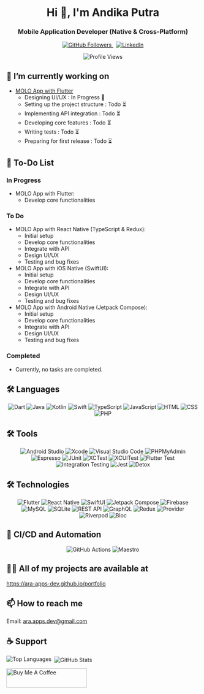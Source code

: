 <h1 align="center">Hi 👋, I'm Andika Putra</h1>
<h3 align="center">Mobile Application Developer (Native & Cross-Platform)</h3>

<p align="center">
  <a href="https://github.com/ara-apps-dev">
    <img src="https://img.shields.io/github/followers/ara-apps-dev?label=Follow&style=social" alt="GitHub Followers">
  </a>
  &nbsp;
  <a href="https://www.linkedin.com/in/andika-p-2a337a214">
    <img src="https://img.shields.io/badge/LinkedIn-Connect-blue" alt="LinkedIn">
  </a>
</p>

<p align="center">
  <img src="https://komarev.com/ghpvc/?username=ara-apps-dev&label=Profile%20views&color=0e75b6&style=flat" alt="Profile Views">
</p>

<h2>🔭 I’m currently working on</h2>
<ul>
  <li><a href="https://github.com/ara-apps-dev/molo-app">MOLO App with Flutter</a>
    <ul>
      <li>Designing UI/UX : In Progress 🚧</li>
      <li>Setting up the project structure : Todo ⏳</li>
      <li>Implementing API integration : Todo ⏳</li>
      <li>Developing core features : Todo ⏳</li>
      <li>Writing tests : Todo ⏳</li>
      <li>Preparing for first release : Todo ⏳</li>
    </ul>
  </li>
</ul>

<h2>📝 To-Do List</h2>

<h3>In Progress</h3>
<ul>
  <li>MOLO App with Flutter:
    <ul>
      <li>Develop core functionalities</li>
    </ul>
  </li>
</ul>

<h3>To Do</h3>
<ul>
  <li>MOLO App with React Native (TypeScript & Redux):
    <ul>
      <li>Initial setup</li>
      <li>Develop core functionalities</li>
      <li>Integrate with API</li>
      <li>Design UI/UX</li>
      <li>Testing and bug fixes</li>
    </ul>
  </li>
  <li>MOLO App with iOS Native (SwiftUI):
    <ul>
      <li>Initial setup</li>
      <li>Develop core functionalities</li>
      <li>Integrate with API</li>
      <li>Design UI/UX</li>
      <li>Testing and bug fixes</li>
    </ul>
  </li>
  <li>MOLO App with Android Native (Jetpack Compose):
    <ul>
      <li>Initial setup</li>
      <li>Develop core functionalities</li>
      <li>Integrate with API</li>
      <li>Design UI/UX</li>
      <li>Testing and bug fixes</li>
    </ul>
  </li>
</ul>

<h3>Completed</h3>
<ul>
  <li>Currently, no tasks are completed.</li>
</ul>

<h2>🛠 Languages</h2>
<p align="center">
  <img src="https://img.shields.io/badge/Dart-0175C2?style=for-the-badge&logo=dart&logoColor=white" alt="Dart">
  <img src="https://img.shields.io/badge/Java-007396?style=for-the-badge&logo=java&logoColor=white" alt="Java">
  <img src="https://img.shields.io/badge/Kotlin-0095D5?style=for-the-badge&logo=kotlin&logoColor=white" alt="Kotlin">
  <img src="https://img.shields.io/badge/Swift-FA7343?style=for-the-badge&logo=swift&logoColor=white" alt="Swift">
  <img src="https://img.shields.io/badge/TypeScript-007ACC?style=for-the-badge&logo=typescript&logoColor=white" alt="TypeScript">
  <img src="https://img.shields.io/badge/JavaScript-F7DF1E?style=for-the-badge&logo=javascript&logoColor=black" alt="JavaScript">
  <img src="https://img.shields.io/badge/HTML5-E34F26?style=for-the-badge&logo=html5&logoColor=white" alt="HTML">
  <img src="https://img.shields.io/badge/CSS3-1572B6?style=for-the-badge&logo=css3&logoColor=white" alt="CSS">
  <img src="https://img.shields.io/badge/PHP-777BB4?style=for-the-badge&logo=php&logoColor=white" alt="PHP">
</p>

<h2>🛠 Tools</h2>
<p align="center">
  <img src="https://img.shields.io/badge/Android_Studio-3DDC84?style=for-the-badge&logo=android-studio&logoColor=white" alt="Android Studio">
  <img src="https://img.shields.io/badge/Xcode-1575F9?style=for-the-badge&logo=xcode&logoColor=white" alt="Xcode">
  <img src="https://img.shields.io/badge/Visual_Studio_Code-007ACC?style=for-the-badge&logo=visual-studio-code&logoColor=white" alt="Visual Studio Code">
  <img src="https://img.shields.io/badge/PHPMyAdmin-00529B?style=for-the-badge&logo=phpmyadmin&logoColor=white" alt="PHPMyAdmin">
  <img src="https://img.shields.io/badge/Espresso-3DDC84?style=for-the-badge&logo=android&logoColor=white" alt="Espresso">
  <img src="https://img.shields.io/badge/JUnit-25A162?style=for-the-badge&logo=junit5&logoColor=white" alt="JUnit">
  <img src="https://img.shields.io/badge/XCTest-1575F9?style=for-the-badge&logo=xcode&logoColor=white" alt="XCTest">
  <img src="https://img.shields.io/badge/XCUITest-5A5A5A?style=for-the-badge&logo=xcode&logoColor=white" alt="XCUITest">
  <img src="https://img.shields.io/badge/Flutter_Test-02569B?style=for-the-badge&logo=flutter&logoColor=white" alt="Flutter Test">
  <img src="https://img.shields.io/badge/Integration_Testing-FFA100?style=for-the-badge&logo=flutter&logoColor=white" alt="Integration Testing">
  <img src="https://img.shields.io/badge/Jest-C21325?style=for-the-badge&logo=jest&logoColor=white" alt="Jest">
  <img src="https://img.shields.io/badge/Detox-7E57C2?style=for-the-badge&logo=detox&logoColor=white" alt="Detox">
</p>

<h2>🛠 Technologies</h2>
<p align="center">
  <img src="https://img.shields.io/badge/Flutter-02569B?style=for-the-badge&logo=flutter&logoColor=white" alt="Flutter">
  <img src="https://img.shields.io/badge/React_Native-20232A?style=for-the-badge&logo=react&logoColor=61DAFB" alt="React Native">
  <img src="https://img.shields.io/badge/SwiftUI-34AADC?style=for-the-badge&logo=swift&logoColor=white" alt="SwiftUI">
  <img src="https://img.shields.io/badge/Jetpack_Compose-4285F4?style=for-the-badge&logo=jetpack-compose&logoColor=white" alt="Jetpack Compose">
  <img src="https://img.shields.io/badge/Firebase-FFCA28?style=for-the-badge&logo=firebase&logoColor=black" alt="Firebase">
  <img src="https://img.shields.io/badge/MySQL-4479A1?style=for-the-badge&logo=mysql&logoColor=white" alt="MySQL">
  <img src="https://img.shields.io/badge/SQLite-003B57?style=for-the-badge&logo=sqlite&logoColor=white" alt="SQLite">
  <img src="https://img.shields.io/badge/REST_API-000000?style=for-the-badge&logo=rest&logoColor=white" alt="REST API">
  <img src="https://img.shields.io/badge/GraphQL-E10098?style=for-the-badge&logo=graphql&logoColor=white" alt="GraphQL">
  <img src="https://img.shields.io/badge/Redux-764ABC?style=for-the-badge&logo=redux&logoColor=white" alt="Redux">
  <img src="https://img.shields.io/badge/Provider-1D3557?style=for-the-badge&logoColor=white" alt="Provider">
  <img src="https://img.shields.io/badge/Riverpod-8E2DE2?style=for-the-badge&logoColor=white" alt="Riverpod">
  <img src="https://img.shields.io/badge/Bloc-4B86F1?style=for-the-badge&logoColor=white" alt="Bloc">
</p>

<h2>🚀 CI/CD and Automation</h2>
<p align="center">
  <img src="https://img.shields.io/badge/GitHub_Actions-2088FF?style=for-the-badge&logo=github-actions&logoColor=white" alt="GitHub Actions">
  <img src="https://img.shields.io/badge/Maestro-A5C9FF?style=for-the-badge&logo=maestro&logoColor=white" alt="Maestro">
</p>

<h2>👨‍💻 All of my projects are available at</h2>
<p>
  <a href="https://ara-apps-dev.github.io/portfolio">https://ara-apps-dev.github.io/portfolio</a>
</p>

<h2>📫 How to reach me</h2>
<p>
  Email: <a href="mailto:ara.apps.dev@gmail.com">ara.apps.dev@gmail.com</a>
</p>

<h2>☕ Support</h2>

<p><img align="left" src="https://github-readme-stats.vercel.app/api/top-langs/?username=ara-apps-dev&layout=compact&hide_border=true&langs_count=6" alt="Top Languages" /></p>
    <p>&nbsp;<img align="center" src="https://github-readme-stats.vercel.app/api?username=ara-apps-dev&show_icons=true&hide_border=true&count_private=true" alt="GitHub Stats" /></p>

<p align="left">
  <a href="https://buymeacoffee.com/ara_apps_dev" target="_blank"><img src="https://cdn.buymeacoffee.com/buttons/v2/default-yellow.png" height="50" width="210" alt="Buy Me A Coffee"></a>
</p>
